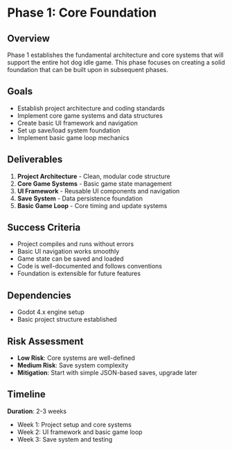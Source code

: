 # Phase 1: Core Foundation

## Overview
Phase 1 establishes the fundamental architecture and core systems that will support the entire hot dog idle game. This phase focuses on creating a solid foundation that can be built upon in subsequent phases.

## Goals
- Establish project architecture and coding standards
- Implement core game systems and data structures
- Create basic UI framework and navigation
- Set up save/load system foundation
- Implement basic game loop mechanics

## Deliverables
1. **Project Architecture** - Clean, modular code structure
2. **Core Game Systems** - Basic game state management
3. **UI Framework** - Reusable UI components and navigation
4. **Save System** - Data persistence foundation
5. **Basic Game Loop** - Core timing and update systems

## Success Criteria
- Project compiles and runs without errors
- Basic UI navigation works smoothly
- Game state can be saved and loaded
- Code is well-documented and follows conventions
- Foundation is extensible for future features

## Dependencies
- Godot 4.x engine setup
- Basic project structure established

## Risk Assessment
- **Low Risk**: Core systems are well-defined
- **Medium Risk**: Save system complexity
- **Mitigation**: Start with simple JSON-based saves, upgrade later

## Timeline
**Duration**: 2-3 weeks
- Week 1: Project setup and core systems
- Week 2: UI framework and basic game loop
- Week 3: Save system and testing 